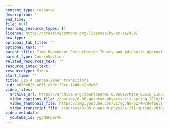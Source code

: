 ```yaml
---
content_type: resource
description: ''
end_time: ''
file: null
learning_resource_types: []
license: https://creativecommons.org/licenses/by-nc-sa/4.0/
ocw_type: ''
optional_tab_title: ''
optional_text: ''
parent_title: Time Dependent Perturbation Theory and Adiabatic Approximation
parent_type: CourseSection
related_resources_text: ''
resource_index_text: ''
resourcetype: Video
start_time: ''
title: L16.4 Landau-Zener transitions
uid: b056b026-a6f5-a79e-26ce-f4ddac2b3e68
video_files:
  archive_url: https://archive.org/download/MIT8.06S18/MIT8_06S18_L16S4_300k.mp4
  video_captions_file: /courses/8-06-quantum-physics-iii-spring-2018/fd84208022bf5553b53dd41a0112220b_yg3NGFpZr4w.vtt
  video_thumbnail_file: https://img.youtube.com/vi/yg3NGFpZr4w/default.jpg
  video_transcript_file: /courses/8-06-quantum-physics-iii-spring-2018/9e70f0bb9895d58c13d417c307760de1_yg3NGFpZr4w.pdf
video_metadata:
  youtube_id: yg3NGFpZr4w
---
```

